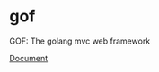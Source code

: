 gof
===

GOF: The golang mvc web framework 

[Document](http://sharecore.info/blog/2012/12/18/gof-golang-web-mvc-framework-introuction-1/)
